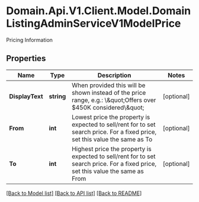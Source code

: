 # Domain.Api.V1.Client.Model.DomainListingAdminServiceV1ModelPrice
Pricing Information
## Properties

Name | Type | Description | Notes
------------ | ------------- | ------------- | -------------
**DisplayText** | **string** | When provided this will be shown instead of the price range, e.g.: \\\&quot;Offers over $450K considered\\\&quot; | [optional] 
**From** | **int** | Lowest price the property is expected to sell/rent for to set search price. For a fixed price, set this value the same as To | [optional] 
**To** | **int** | Highest price the property is expected to sell/rent for to set search price.   For a fixed price, set this value the same as From | [optional] 

[[Back to Model list]](../README.md#documentation-for-models) [[Back to API list]](../README.md#documentation-for-api-endpoints) [[Back to README]](../README.md)

